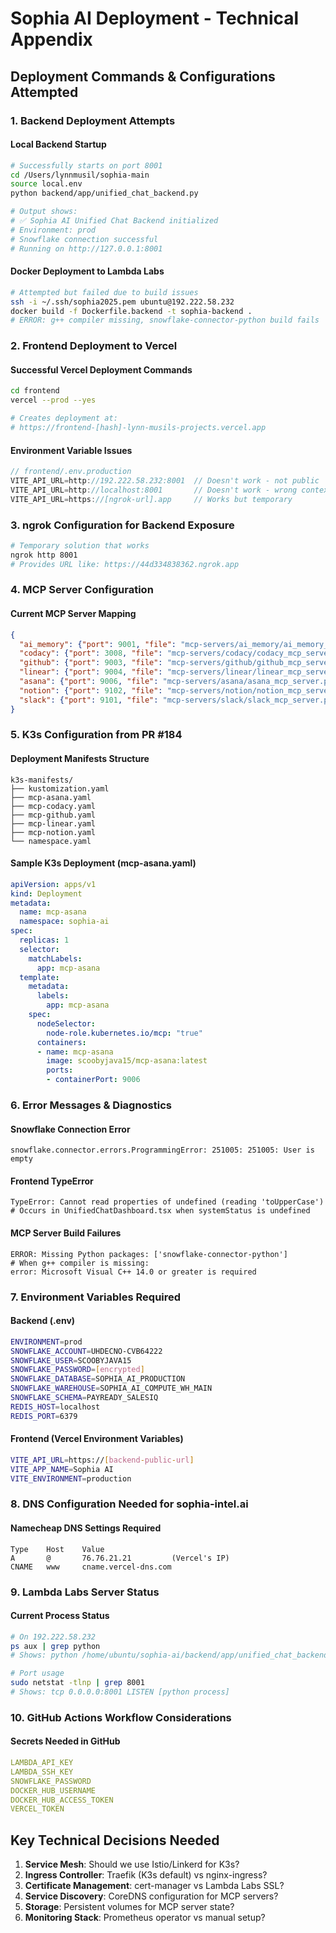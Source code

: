 # Sophia AI Deployment - Technical Appendix

## Deployment Commands & Configurations Attempted

### 1. Backend Deployment Attempts

#### Local Backend Startup
```bash
# Successfully starts on port 8001
cd /Users/lynnmusil/sophia-main
source local.env
python backend/app/unified_chat_backend.py

# Output shows:
# ✅ Sophia AI Unified Chat Backend initialized
# Environment: prod
# Snowflake connection successful
# Running on http://127.0.0.1:8001
```

#### Docker Deployment to Lambda Labs
```bash
# Attempted but failed due to build issues
ssh -i ~/.ssh/sophia2025.pem ubuntu@192.222.58.232
docker build -f Dockerfile.backend -t sophia-backend .
# ERROR: g++ compiler missing, snowflake-connector-python build fails
```

### 2. Frontend Deployment to Vercel

#### Successful Vercel Deployment Commands
```bash
cd frontend
vercel --prod --yes

# Creates deployment at:
# https://frontend-[hash]-lynn-musils-projects.vercel.app
```

#### Environment Variable Issues
```javascript
// frontend/.env.production
VITE_API_URL=http://192.222.58.232:8001  // Doesn't work - not public
VITE_API_URL=http://localhost:8001       // Doesn't work - wrong context
VITE_API_URL=https://[ngrok-url].app     // Works but temporary
```

### 3. ngrok Configuration for Backend Exposure
```bash
# Temporary solution that works
ngrok http 8001
# Provides URL like: https://44d334838362.ngrok.app
```

### 4. MCP Server Configuration

#### Current MCP Server Mapping
```json
{
  "ai_memory": {"port": 9001, "file": "mcp-servers/ai_memory/ai_memory_mcp_server.py"},
  "codacy": {"port": 3008, "file": "mcp-servers/codacy/codacy_mcp_server.py"},
  "github": {"port": 9003, "file": "mcp-servers/github/github_mcp_server.py"},
  "linear": {"port": 9004, "file": "mcp-servers/linear/linear_mcp_server.py"},
  "asana": {"port": 9006, "file": "mcp-servers/asana/asana_mcp_server.py"},
  "notion": {"port": 9102, "file": "mcp-servers/notion/notion_mcp_server.py"},
  "slack": {"port": 9101, "file": "mcp-servers/slack/slack_mcp_server.py"}
}
```

### 5. K3s Configuration from PR #184

#### Deployment Manifests Structure
```
k3s-manifests/
├── kustomization.yaml
├── mcp-asana.yaml
├── mcp-codacy.yaml
├── mcp-github.yaml
├── mcp-linear.yaml
├── mcp-notion.yaml
└── namespace.yaml
```

#### Sample K3s Deployment (mcp-asana.yaml)
```yaml
apiVersion: apps/v1
kind: Deployment
metadata:
  name: mcp-asana
  namespace: sophia-ai
spec:
  replicas: 1
  selector:
    matchLabels:
      app: mcp-asana
  template:
    metadata:
      labels:
        app: mcp-asana
    spec:
      nodeSelector:
        node-role.kubernetes.io/mcp: "true"
      containers:
      - name: mcp-asana
        image: scoobyjava15/mcp-asana:latest
        ports:
        - containerPort: 9006
```

### 6. Error Messages & Diagnostics

#### Snowflake Connection Error
```
snowflake.connector.errors.ProgrammingError: 251005: 251005: User is empty
```

#### Frontend TypeError
```
TypeError: Cannot read properties of undefined (reading 'toUpperCase')
# Occurs in UnifiedChatDashboard.tsx when systemStatus is undefined
```

#### MCP Server Build Failures
```
ERROR: Missing Python packages: ['snowflake-connector-python']
# When g++ compiler is missing:
error: Microsoft Visual C++ 14.0 or greater is required
```

### 7. Environment Variables Required

#### Backend (.env)
```bash
ENVIRONMENT=prod
SNOWFLAKE_ACCOUNT=UHDECNO-CVB64222
SNOWFLAKE_USER=SCOOBYJAVA15
SNOWFLAKE_PASSWORD=[encrypted]
SNOWFLAKE_DATABASE=SOPHIA_AI_PRODUCTION
SNOWFLAKE_WAREHOUSE=SOPHIA_AI_COMPUTE_WH_MAIN
SNOWFLAKE_SCHEMA=PAYREADY_SALESIQ
REDIS_HOST=localhost
REDIS_PORT=6379
```

#### Frontend (Vercel Environment Variables)
```bash
VITE_API_URL=https://[backend-public-url]
VITE_APP_NAME=Sophia AI
VITE_ENVIRONMENT=production
```

### 8. DNS Configuration Needed for sophia-intel.ai

#### Namecheap DNS Settings Required
```
Type    Host    Value
A       @       76.76.21.21         (Vercel's IP)
CNAME   www     cname.vercel-dns.com
```

### 9. Lambda Labs Server Status

#### Current Process Status
```bash
# On 192.222.58.232
ps aux | grep python
# Shows: python /home/ubuntu/sophia-ai/backend/app/unified_chat_backend.py

# Port usage
sudo netstat -tlnp | grep 8001
# Shows: tcp 0.0.0.0:8001 LISTEN [python process]
```

### 10. GitHub Actions Workflow Considerations

#### Secrets Needed in GitHub
```yaml
LAMBDA_API_KEY
LAMBDA_SSH_KEY
SNOWFLAKE_PASSWORD
DOCKER_HUB_USERNAME
DOCKER_HUB_ACCESS_TOKEN
VERCEL_TOKEN
```

## Key Technical Decisions Needed

1. **Service Mesh**: Should we use Istio/Linkerd for K3s?
2. **Ingress Controller**: Traefik (K3s default) vs nginx-ingress?
3. **Certificate Management**: cert-manager vs Lambda Labs SSL?
4. **Service Discovery**: CoreDNS configuration for MCP servers?
5. **Storage**: Persistent volumes for MCP server state?
6. **Monitoring Stack**: Prometheus operator vs manual setup? 